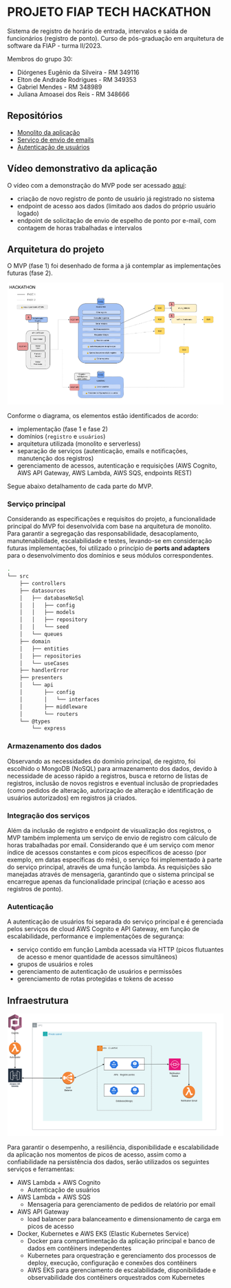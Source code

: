 # PROJETO FIAP TECH HACKATHON

Sistema de registro de horário de entrada, intervalos e saída de funcionários (registro de ponto).
Curso de pós-graduação em arquitetura de software da FIAP - turma II/2023.

Membros do grupo 30:
- Diórgenes Eugênio da Silveira - RM 349116
- Elton de Andrade Rodrigues - RM 349353
- Gabriel Mendes - RM 348989
- Juliana Amoasei dos Reis - RM 348666

## Repositórios

- [Monolito da aplicação](https://github.com/EltonARodrigues/fiap-tech-Hackathon)
- [Serviço de envio de emails](https://github.com/JulianaAmoasei/fiap-hackathon-lambda-email)
- [Autenticação de usuários](https://github.com/EltonARodrigues/tech-fiap-hackathon-auth)

## Vídeo demonstrativo da aplicação

O vídeo com a demonstração do MVP pode ser acessado [aqui](__LINK__):

- criação de novo registro de ponto de usuário já registrado no sistema
- endpoint de acesso aos dados (limitado aos dados do próprio usuário logado)
- endpoint de solicitação de envio de espelho de ponto por e-mail, com contagem de horas trabalhadas e intervalos

## Arquitetura do projeto

O MVP (fase 1) foi desenhado de forma a já contemplar as implementações futuras (fase 2).

![diagrama do MVP com o serviço principal, funções lambda auxiliares e implementações da fase 2](./docs/diagrama.png)

Conforme o diagrama, os elementos estão identificados de acordo:

- implementação (fase 1 e fase 2)
- domínios (`registro` e `usuários`)
- arquitetura utilizada (monolito e serverless)
- separação de serviços (autenticação, emails e notificações, manutenção dos registros)
- gerenciamento de acessos, autenticação e requisições (AWS Cognito, AWS API Gateway, AWS Lambda, AWS SQS, endpoints REST)

Segue abaixo detalhamento de cada parte do MVP.

### Serviço principal

Considerando as especificações e requisitos do projeto, a funcionalidade principal do MVP foi desenvolvida com base na arquitetura de monolito. Para garantir a segregação das responsabilidade, desacoplamento, manutenabilidade, escalabilidade e testes, levando-se em consideração futuras implementações, foi utilizado o princípio de **ports and adapters** para o desenvolvimento dos domínios e seus módulos correspondentes.

```sh
.
└── src
    ├── controllers
    ├── datasources
    │   ├── databaseNoSql
    │   │   ├── config
    │   │   ├── models
    │   │   ├── repository
    │   │   └── seed
    │   └── queues
    ├── domain
    │   ├── entities
    │   ├── repositories
    │   └── useCases
    ├── handlerError
    ├── presenters
    │   └── api
    │       ├── config
    │       │   └── interfaces
    │       ├── middleware
    │       └── routers
    └── @types
        └── express
```

### Armazenamento dos dados

Observando as necessidades do domínio principal, de registro, foi escolhido o MongoDB (NoSQL) para armazenamento dos dados, devido à necessidade de acesso rápido a registros, busca e retorno de listas de registros, inclusão de novos registros e eventual inclusão de propriedades (como pedidos de alteração, autorização de alteração e identificação de usuários autorizados) em registros já criados.

### Integração dos serviços

Além da inclusão de registro e endpoint de visualização dos registros, o MVP também implementa um serviço de envio de registro com cálculo de horas trabalhadas por email. Considerando que é um serviço com menor índice de acessos constantes e com picos específicos de acesso (por exemplo, em datas específicas do mês), o serviço foi implementado à parte do serviço principal, através de uma função lambda. As requisições são manejadas através de mensageria, garantindo que o sistema principal se encarregue apenas da funcionalidade principal (criação e acesso aos registros de ponto).

### Autenticação

A autenticação de usuários foi separada do serviço principal e é gerenciada pelos serviços de cloud AWS Cognito e API Gateway, em função de escalabilidade, performance e implementações de segurança:
- serviço contido em função Lambda acessada via HTTP (picos flutuantes de acesso e menor quantidade de acessos simultâneos)
- grupos de usuários e roles
- gerenciamento de autenticação de usuários e permissões
- gerenciamento de rotas protegidas e tokens de acesso

## Infraestrutura

![diagrama da infraestrutura do projeto](./docs/infra.png)

Para garantir o desempenho, a resiliência, disponibilidade e escalabilidade da aplicação nos momentos de picos de acesso, assim como a confiabilidade na persistência dos dados, serão utilizados os seguintes serviços e ferramentas:
- AWS Lambda + AWS Cognito
  - Autenticação de usuários
- AWS Lambda + AWS SQS
  - Mensageria para gerenciamento de pedidos de relatório por email
- AWS API Gateway
  - load balancer para balanceamento e dimensionamento de carga em picos de acesso
- Docker, Kubernetes e AWS EKS (Elastic Kubernetes Service)
  - Docker para compartimentação da aplicação principal e banco de dados em contêiners independentes
  - Kubernetes para orquestração e gerenciamento dos processos de deploy, execução, configuração e conexões dos contêiners
  - AWS EKS para gerenciamento de escalabilidade, disponibilidade e observabilidade dos contêiners orquestrados com Kubernetes